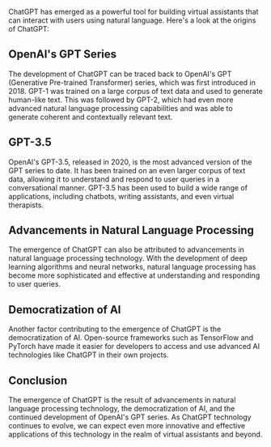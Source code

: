 
ChatGPT has emerged as a powerful tool for building virtual assistants that can interact with users using natural language. Here's a look at the origins of ChatGPT:

OpenAI's GPT Series
-------------------

The development of ChatGPT can be traced back to OpenAI's GPT (Generative Pre-trained Transformer) series, which was first introduced in 2018. GPT-1 was trained on a large corpus of text data and used to generate human-like text. This was followed by GPT-2, which had even more advanced natural language processing capabilities and was able to generate coherent and contextually relevant text.

GPT-3.5
-----

OpenAI's GPT-3.5, released in 2020, is the most advanced version of the GPT series to date. It has been trained on an even larger corpus of text data, allowing it to understand and respond to user queries in a conversational manner. GPT-3.5 has been used to build a wide range of applications, including chatbots, writing assistants, and even virtual therapists.

Advancements in Natural Language Processing
-------------------------------------------

The emergence of ChatGPT can also be attributed to advancements in natural language processing technology. With the development of deep learning algorithms and neural networks, natural language processing has become more sophisticated and effective at understanding and responding to user queries.

Democratization of AI
---------------------

Another factor contributing to the emergence of ChatGPT is the democratization of AI. Open-source frameworks such as TensorFlow and PyTorch have made it easier for developers to access and use advanced AI technologies like ChatGPT in their own projects.

Conclusion
----------

The emergence of ChatGPT is the result of advancements in natural language processing technology, the democratization of AI, and the continued development of OpenAI's GPT series. As ChatGPT technology continues to evolve, we can expect even more innovative and effective applications of this technology in the realm of virtual assistants and beyond.
